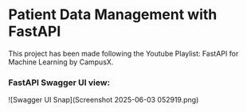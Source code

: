 # Patient Data Management with FastAPI
This project has been made following the Youtube Playlist: FastAPI for Machine Learning by CampusX.

### FastAPI Swagger UI view:
![Swagger UI Snap](Screenshot 2025-06-03 052919.png)
